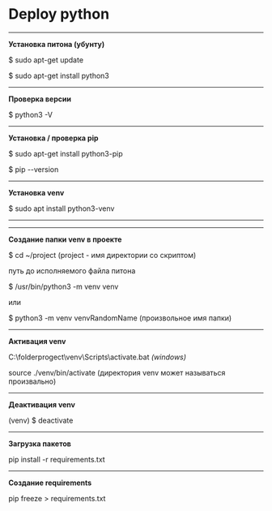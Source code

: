 #    Deploy python
****
**Установка питона (убунту)**

$ sudo apt-get update

$ sudo apt-get install python3

****

**Проверка версии**

$ python3 -V

****

**Установка / проверка pip**

$ sudo apt-get install python3-pip

$ pip --version

****

**Установка venv**

$ sudo apt install python3-venv

****

****

**Создание папки venv в проекте**

$ cd ~/project (project - имя директории со скриптом) 

путь до исполняемого файла питона 

$ /usr/bin/python3 -m venv venv  

или 

$ python3 -m venv venvRandomName (произвольное имя папки)  

****

**Активация venv** 

C:\folderprogect\venv\Scripts\activate.bat *(windows)*
	
source ./venv/bin/activate (директория venv может называться произвально)

****

**Деактивация venv**

(venv) $ deactivate

****

**Загрузка пакетов**

pip install -r requirements.txt
****

**Создание requirements**

pip freeze > requirements.txt
